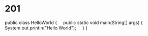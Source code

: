 # 201
public class HelloWorld {
    public static void main(String[] args) {
        System.out.println("Hello World");
    }
}
